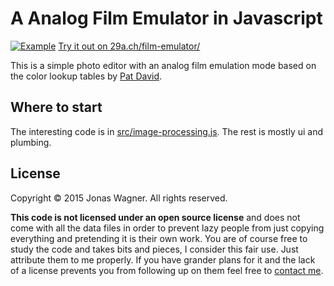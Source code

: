 # A Analog Film Emulator in Javascript
[![Example](http://29a.ch/film-emulator/image.jpg)](http://29a.ch/film-emulator/)
[Try it out on 29a.ch/film-emulator/](http://29a.ch/film-emulator/)

This is a simple photo editor with an analog film emulation mode based on the color lookup tables by <a href="http://blog.patdavid.net/2013/09/film-emulation-presets-in-gmic-gimp.html">Pat David</a>.

## Where to start
The interesting code is in [src/image-processing.js](src/image-processing.js). The rest is mostly ui and plumbing.

## License

Copyright © 2015 Jonas Wagner. All rights reserved.

**This code is not licensed under an open source license** and does not come with all the data files in order
to prevent lazy people from just copying everything and pretending it is their own work. You are of course free to study the code and takes bits and pieces, I consider this fair use.
Just attribute them to me properly.
If you have grander plans for it and the lack of a license prevents you from following up on them feel free to [contact me](http://29a.ch/about).

